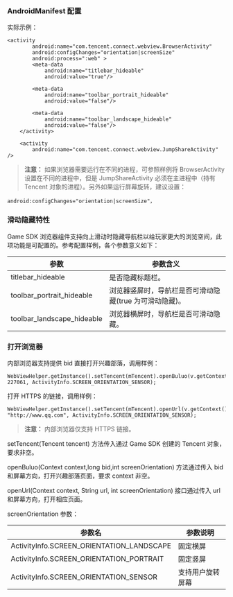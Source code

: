 
### AndroidManifest 配置
实际示例：
```
<activity
    	android:name="com.tencent.connect.webview.BrowserActivity"
    	android:configChanges="orientation|screenSize"
    	android:process=":web" >
    	<meta-data
        	android:name="titlebar_hideable"
        	android:value="true"/>

    	<meta-data
        	android:name="toolbar_portrait_hideable"
        	android:value="false"/>

    	<meta-data
        	android:name="toolbar_landscape_hideable"
        	android:value="false"/>
	</activity>

	<activity
    	android:name="com.tencent.connect.webview.JumpShareActivity" />
```

>**注意：**
>如果浏览器需要运行在不同的进程，可参照样例将 BrowserActivity 设置在不同的进程中，但是 JumpShareActivity 必须在主进程中（持有 Tencent 对象的进程）。另外如果运行屏幕旋转，建议设置：
>

```
android:configChanges="orientation|screenSize"，
```

### 滑动隐藏特性
Game SDK 浏览器组件支持向上滑动时隐藏导航栏以给玩家更大的浏览空间，此项功能是可配置的。参考配置样例，各个参数意义如下：

| 参数 | 参数含义 | 
|---------|---------|
| titlebar_hideable | 是否隐藏标题栏。  | 
| toolbar_portrait_hideable | 浏览器竖屏时，导航栏是否可滑动隐藏(true 为可滑动隐藏)。  | 
| toolbar_landscape_hideable  | 浏览器横屏时，导航栏是否可滑动隐藏。 | 

### 打开浏览器
内部浏览器支持提供 bid 直接打开兴趣部落，调用样例：

```
WebViewHelper.getInstance().setTencent(mTencent).openBuluo(v.getContext(), 227061, ActivityInfo.SCREEN_ORIENTATION_SENSOR);
```

打开 HTTPS 的链接，调用样例：

```
WebViewHelper.getInstance().setTencent(mTencent).openUrl(v.getContext(), "http://www.qq.com", ActivityInfo.SCREEN_ORIENTATION_SENSOR);
```
>**注意：**
>内部浏览器仅支持 HTTPS 链接。

setTencent(Tencent tencent) 方法传入通过 Game SDK 创建的 Tencent 对象，要求非空。

openBuluo(Context context,long bid,int screenOrientation) 方法通过传入 bid 和屏幕方向，打开兴趣部落页面，要求 context 非空。

openUrl(Context context, String url, int screenOrientation) 接口通过传入 url 和屏幕方向，打开相应页面。

screenOrientation 参数：

| 参数名 | 参数说明 | 
|---------|---------|
|ActivityInfo.SCREEN_ORIENTATION_LANDSCAPE | 固定横屏| 
|ActivityInfo.SCREEN_ORIENTATION_PORTRAIT | 固定竖屏 | 
|ActivityInfo.SCREEN_ORIENTATION_SENSOR | 支持用户旋转屏幕| 



